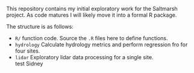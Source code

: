 This repository contains my initial exploratory work for the Saltmarsh project.
As code matures I will likely move it into a formal R package.

The structure is as follows:
* `R/`  function code.  Source the `.R` files here to define functions.
*  `hydrology`  Calculate hydrology metrics and perform regression fro 
  for four sites.
* `lidar`  Exploratory lidar data processing for a single site.  
test
Sidney
